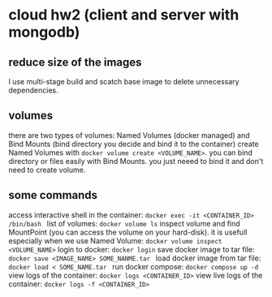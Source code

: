 # cloud hw2 (client and server with mongodb)
## reduce size of the images 
I use multi-stage build and scatch base image to delete unnecessary dependencies. 

## volumes 
there are two types of volumes: Named Volumes (docker managed) and Bind Mounts (bind directory you decide and bind it to the container)
create Named Volumes with `docker volume create <VOLUME_NAME>`. 
you can bind directory or files easily with Bind Mounts. you just neeed to bind it and don't need to create volume. 

## some commands 
access interactive shell in the container: `docker exec -it <CONTAINER_ID> /bin/bash `
list of volumes: `docker volume ls`
inspect volume and find MountPoint (you can access the volume on your hard-disk). it is usefull especially when we use Named Volume: `docker volume inspect <VOLUME_NAME>`
login to docker: `docker login`
save docker image to tar file: `docker save <IMAGE_NAME> SOME_NANME.tar `
load docker image from tar file: `docker load < SOME_NAME.tar `
run docker compose: `docker compose up -d`
view logs of the container: `docker logs <CONTAINER_ID>`
view live logs of the container: `docker logs -f <CONTAINER_ID>`
